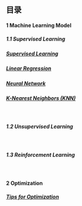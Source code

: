 ## 目录

#### 1   Machine Learning Model 

##### 1.1   Supervised Learning
##### [Supervised Learning](https://github.com/Janecxl/Notes/issues/5)
##### [Linear Regression](https://github.com/Janecxl/Notes/issues/4)
##### [Neural Network](https://github.com/Janecxl/Notes/issues/6)
##### [K-Nearest Neighbors (KNN)](https://github.com/Janecxl/Notes/issues/7)

<br>

##### 1.2   Unsupervised Learning
<br>

##### 1.3   Reinforcement Learning
<br>

#### 2   Optimization
##### [Tips for Optimization](https://github.com/Janecxl/Notes/issues/3)

<br>

